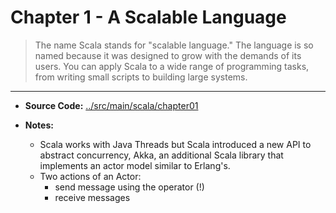 
# Chapter 1 - A Scalable Language

> The name Scala stands for "scalable language." The language is so named because it was designed to grow with the demands of its users. You can apply Scala to a wide range of programming tasks, from writing small scripts to building large systems.

----
* **Source Code:** [../src/main/scala/chapter01](src/main/scala/chapter01) 
* **Notes:**
 
    * Scala works with Java Threads but Scala introduced a new API to abstract concurrency, 
    Akka, an additional Scala library that implements an actor model similar to Erlang's.
    * Two actions of an Actor:
        * send message using the operator (!)
        * receive messages
